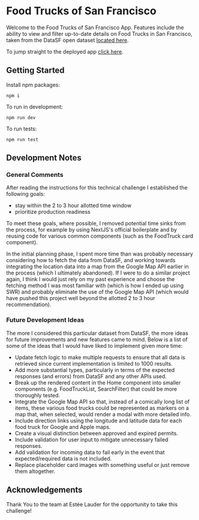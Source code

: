 # Food Trucks of San Francisco

Welcome to the Food Trucks of San Francisco App. Features include the ability to view and filter up-to-date details on Food Trucks in San Francisco, taken from the DataSF open dataset [located here](https://data.sfgov.org/Economy-and-Community/Mobile-Food-Facility-Permit/rqzj-sfat/data).

To jump straight to the deployed app [click here](https://san-fran-food-trucks.vercel.app/).

## Getting Started

Install npm packages:

`npm i`

To run in development:

`npm run dev`

To run tests:

`npm run test`

## Development Notes

### General Comments

After reading the instructions for this technical challenge I established the following goals:

* stay within the 2 to 3 hour allotted time window
* prioritize production readiness

To meet these goals, where possible, I removed potential time sinks from the process, for example by using NextJS's official boilerplate and by reusing code for various common components (such as the FoodTruck card component).

In the initial planning phase, I spent more time than was probably necessary considering how to fetch the data from DataSF, and working towards integrating the location data into a map from the Google Map API earlier in the process (which I ultimately abandoned). If I were to do a similar project again, I think I would just rely on my past experience and choose the fetching method I was most familiar with (which is how I ended up using SWR) and probably eliminate the use of the Google Map API (which would have pushed this project well beyond the allotted 2 to 3 hour recommendation).

### Future Development Ideas

The more I considered this particular dataset from DataSF, the more ideas for future improvements and new features came to mind. Below is a list of some of the ideas that I would have liked to implement given more time:

* Update fetch logic to make multiple requests to ensure that all data is retrieved since current implementation is limited to 1000 results.
* Add more substantial types, particularly in terms of the expected responses (and errors) from DataSF and any other APIs used.
* Break up the rendered content in the Home component into smaller components (e.g. FoodTruckList, SearchFilter) that could be more thoroughly tested.
* Integrate the Google Map API so that, instead of a comically long list of items, these various food trucks could be represented as markers on a map that, when selected, would render a modal with more detailed info.
* Include direction links using the longitude and latitude data for each food truck for Google and Apple maps.
* Create a visual distinction between approved and expired permits.
* Include validation for user input to mitigate unnecessary failed responses.
* Add validation for incoming data to fail early in the event that expected/required data is not included.
* Replace placeholder card images with something useful or just remove them altogether.
## Acknowledgements

Thank You to the team at Estée Lauder for the opportunity to take this challenge!
